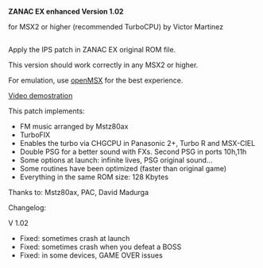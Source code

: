 **ZANAC EX enhanced Version 1.02**


for MSX2 or higher (recommended TurboCPU)
by Victor Martinez
##

Apply the IPS patch in ZANAC EX original ROM file.

This version should work correctly in any MSX2 or higher.

For emulation, use [openMSX](https://openmsx.org/) for the best experience.



[Video demostration](https://youtu.be/tnKE9swZLdo)


This patch implements:
  
- FM music arranged by Mstz80ax
- TurboFIX
- Enables the turbo via CHGCPU in Panasonic 2+, Turbo R and MSX-CIEL
- Double PSG for a better sound with FXs. Second PSG in ports 10h,11h 
- Some options at launch: infinite lives, PSG original sound...
- Some routines have been optimized (faster than original game)
- Everything in the same ROM size: 128 Kbytes


Thanks to: Mstz80ax, PAC, David Madurga


Changelog:

V 1.02

 - Fixed: sometimes crash at launch
 - Fixed: sometimes crash when you defeat a BOSS
 - Fixed: in some devices, GAME OVER issues
 
